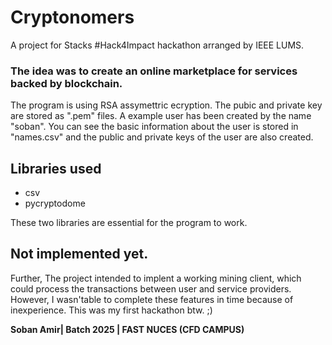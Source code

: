 # Cryptonomers
A project for Stacks #Hack4Impact hackathon arranged by IEEE LUMS.

### The idea was to create an online marketplace for services backed by blockchain.

The program is using RSA assymettric ecryption. The pubic and private key are stored as ".pem" files. A example user has been created by the name "soban". You can see the basic information about the user is stored in "names.csv" and the public and private keys of the user are also created.

## Libraries used

 - csv
 - pycryptodome

These two libraries are essential for the program to work.

## Not implemented  yet.

Further, The project intended to implent a working mining client, which could process the transactions between user and service providers. However, I wasn'table to complete these features in time because of inexperience. This was my first hackathon btw. ;)


**Soban Amir| Batch 2025 | FAST NUCES (CFD CAMPUS)**
